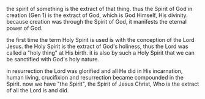 the spirit of something is the extract of that
thing. thus the Spirit of God in creation (Gen 1)
is the extract of God, which is God Himself, His
divinity. because creation was through the Spirit
of God, it manifests the eternal power of God.

the first time the term Holy Spirit is used is with the conception of the Lord Jesus. the Holy Spirit is the extract of God's holiness, thus the Lord was called a "holy thing" at His birth. it is also by such a Holy Spirit that we can be sanctified with God's holy nature.

in resurrection the Lord was glorified and all He did in His incarnation, human living, crucifixion and resurrection became compounded in the Spirit. now we have "the Spirit", the Spirit of Jesus Christ, Who is the extract of all the Lord is and did.
